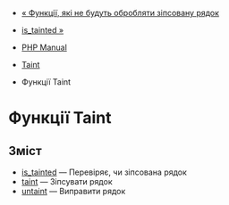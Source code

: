 - [« Функції, які не будуть обробляти зіпсовану
рядок](taint.detail.untaint.md)
- [is_tainted »](function.is-tainted.md)

- [PHP Manual](index.md)
- [Taint](book.taint.md)
- Функції Taint

# Функції Taint

## Зміст

- [is_tainted](function.is-tainted.md) — Перевіряє, чи зіпсована
рядок
- [taint](function.taint.md) — Зіпсувати рядок
- [untaint](function.untaint.md) — Виправити рядок
